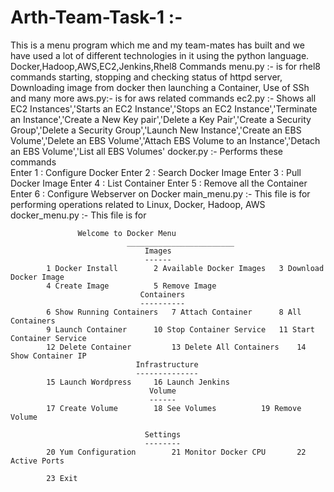 # Arth-Team-Task-1 :-
This is a menu program which me and my team-mates has built and we have used a lot of different technologies in it using the python language. Docker,Hadoop,AWS,EC2,Jenkins,Rhel8 Commands
menu.py :- is for rhel8 commands starting, stopping and checking status of httpd server, Downloading image from docker then launching a Container, Use of SSh
and many more
aws.py:- is for aws related commands
ec2.py :- Shows all EC2 Instances','Starts an EC2 Instance','Stops an EC2 Instance','Terminate an Instance','Create a New Key pair','Delete a Key Pair','Create a Security Group','Delete a Security Group','Launch New Instance','Create an EBS Volume','Delete an EBS Volume','Attach EBS Volume to an Instance','Detach an EBS Volume','List all EBS Volumes'
docker.py :-  Performs these commands           
                        Enter 1 : Configure Docker
                        Enter 2 : Search Docker Image
                        Enter 3 : Pull Docker Image
                        Enter 4 : List Container 
                        Enter 5 : Remove all the Container
                        Enter 6 : Configure Webserver on Docker
main_menu.py :-  This file is for performing operations related to Linux, Docker, Hadoop, AWS
docker_menu.py :- This file is for

                   Welcome to Docker Menu
							  ________________________
								  Images
								  ------
			1 Docker Install		2 Available Docker Images	3 Download Docker Image
			4 Create Image			5 Remove Image
								 Containers
								 ----------
 			6 Show Running Containers	7 Attach Container 		8 All Containers
			9 Launch Container		10 Stop Container Service	11 Start Container Service
			12 Delete Container 		13 Delete All Containers	14 Show Container IP
								Infrastructure
								--------------
			15 Launch Wordpress		16 Launch Jenkins			
								   Volume
								   ------
			17 Create Volume		18 See Volumes			19 Remove Volume
								
								  Settings
								  --------
			20 Yum Configuration 		21 Monitor Docker CPU		22 Active Ports
			
			23 Exit
                        


                        
                       
